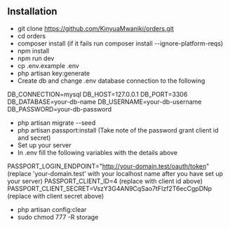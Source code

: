 ## Installation

- git clone https://github.com/KinyuaMwaniki/orders.git 
- cd orders
- composer install (if it fails run composer install --ignore-platform-reqs)
- npm install
- npm run dev
- cp .env.example .env
- php artisan key:generate
- Create db and change .env database connection to the following

DB_CONNECTION=mysql
DB_HOST=127.0.0.1
DB_PORT=3306
DB_DATABASE=your-db-name
DB_USERNAME=your-db-username
DB_PASSWORD=your-db-password

- php artisan migrate --seed
- php artisan passport:install (Take note of the password grant client id and secret)
- Set up your server
- In .env fill the following variables with the details above

PASSPORT_LOGIN_ENDPOINT="http://your-domain.test/oauth/token" (replace 'your-domain.test' with your localhost name after you have set up your server)
PASSPORT_CLIENT_ID=4 (replace with client id above)
PASSPORT_CLIENT_SECRET=VszY3G4AN9CqSao7tFIzf2T6ecCgpDNp (replace with client secret above)

- php artisan config:clear
- sudo chmod 777 -R storage
